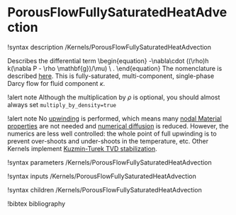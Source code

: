 # PorousFlowFullySaturatedHeatAdvection

!syntax description /Kernels/PorousFlowFullySaturatedHeatAdvection

Describes the differential term
\begin{equation}
-\nabla\cdot ((\rho)h k(\nabla P - \rho \mathbf{g})/\mu) \ .
\end{equation}
The nomenclature is described [here](nomenclature.md).  This is fully-saturated, multi-component, single-phase Darcy flow for fluid component $\kappa$.

!alert note
Although the multiplication by $\rho$ is optional, you should almost always set `multiply_by_density=true`

!alert note
No [upwinding](upwinding.md) is performed, which means many [nodal Material properties](tutorial_09.md) are not needed and [numerical diffusion](numerical_diffusion.md) is reduced.  However, the numerics are less well controlled: the whole point of full upwinding is to prevent over-shoots and under-shoots in the temperature, etc.  Other Kernels implement [Kuzmin-Turek TVD stabilization](kt.md).


!syntax parameters /Kernels/PorousFlowFullySaturatedHeatAdvection

!syntax inputs /Kernels/PorousFlowFullySaturatedHeatAdvection

!syntax children /Kernels/PorousFlowFullySaturatedHeatAdvection

!bibtex bibliography
